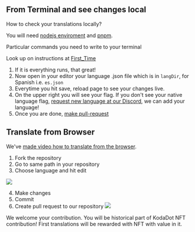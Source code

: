 ## From Terminal and see changes local

How to check your translations locally?

You will need [nodejs enviroment](https://nodejs.org/en/download/) and [pnpm](https://pnpm.io/installation).

Particular commands you need to write to your terminal

Look up on instructions at [First_Time](https://github.com/kodadot/nft-gallery/blob/main/FIRST_TIME.md#hyper-start-)

1. If it is everything runs, that great!
2. Now open in your editor your language .json file which is in `langDir`, for Spanish i.e. `es.json`
3. Everytime you hit save, reload page to see your changes live.
4. On the upper right you will see your flag. If you don't see your native language flag, [request new language at our Discord](https://discord.gg/kodadot), we can add your language!
5. Once you are done, [make pull-request](https://docs.github.com/en/github/collaborating-with-issues-and-pull-requests/creating-a-pull-request)

## Translate from Browser

We've [made video how to translate from the browser](https://discord.gg/kodadot).

1. Fork the repository
2. Go to same path in your repository
3. Choose language and hit edit

![](assets/fork_and_edit.png)

4. Make changes
5. Commit
6. Create pull request to our repository
   ![](assets/edit_and_commit.png)

We welcome your contribution.
You will be historical part of KodaDot NFT contribution!
First translations will be rewarded with NFT with value in it.
